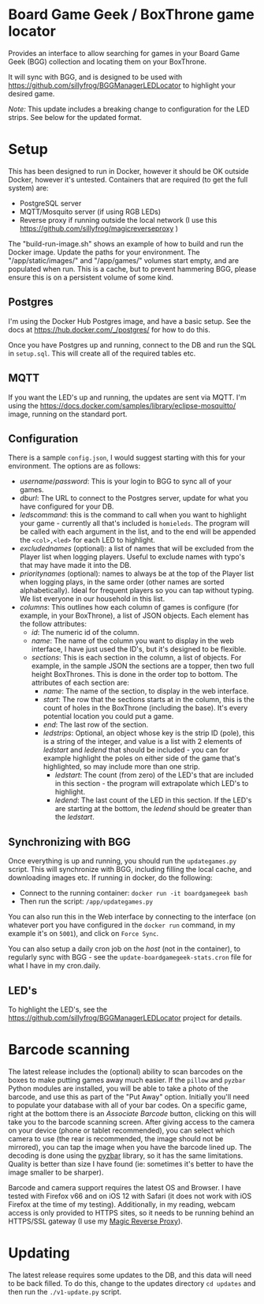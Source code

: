 # Board Game Geek / BoxThrone game locator

Provides an interface to allow searching for games in your Board Game Geek (BGG) collection and locating them on your BoxThrone.

It will sync with BGG, and is designed to be used with https://github.com/sillyfrog/BGGManagerLEDLocator to highlight your desired game.

*Note:* This update includes a breaking change to configuration for the LED strips. See below for the updated format.

# Setup

This has been designed to run in Docker, however it should be OK outside Docker, however it's untested. Containers that are required (to get the full system) are:

- PostgreSQL server
- MQTT/Mosquito server (if using RGB LEDs)
- Reverse proxy if running outside the local network (I use this https://github.com/sillyfrog/magicreverseproxy )

The "build-run-image.sh" shows an example of how to build and run the Docker image. Update the paths for your environment. The "/app/static/images/" and "/app/games/" volumes start empty, and are populated when run. This is a cache, but to prevent hammering BGG, please ensure this is on a persistent volume of some kind.

## Postgres

I'm using the Docker Hub Postgres image, and have a basic setup. See the docs at https://hub.docker.com/_/postgres/ for how to do this.

Once you have Postgres up and running, connect to the DB and run the SQL in `setup.sql`. This will create all of the required tables etc.

## MQTT

If you want the LED's up and running, the updates are sent via MQTT. I'm using the https://docs.docker.com/samples/library/eclipse-mosquitto/ image, running on the standard port.

## Configuration

There is a sample `config.json`, I would suggest starting with this for your environment. The options are as follows:

- _username_/_password_: This is your login to BGG to sync all of your games.
- _dburl_: The URL to connect to the Postgres server, update for what you have configured for your DB.
- _ledscommand_: this is the command to call when you want to highlight your game - currently all that's included is `homieleds`. The program will be called with each argument in the list, and to the end will be appended the `<col>,<led>` for each LED to highlight.
- _excludednames_ (optional): a list of names that will be excluded from the Player list when logging players. Useful to exclude names with typo's that may have made it into the DB.
- _prioritynames_ (optional): names to always be at the top of the Player list when logging plays, in the same order (other names are sorted alphabetically). Ideal for frequent players so you can tap without typing. We list everyone in our household in this list.
- _columns_: This outlines how each column of games is configure (for example, in your BoxThrone), a list of JSON objects. Each element has the follow attributes:
  - _id_: The numeric id of the column.
  - _name_: The name of the column you want to display in the web interface, I have just used the ID's, but it's designed to be flexible.
  - _sections_: This is each section in the column, a list of objects. For example, in the sample JSON the sections are a topper, then two full height BoxThrones. This is done in the order top to bottom. The attributes of each section are:
     - _name_: The name of the section, to display in the web interface.
     - _start_: The row that the sections starts at in the column, this is the count of holes in the BoxThrone (including the base). It's every potential location you could put a game.
     - _end_: The last row of the section.
     - _ledstrips_: Optional, an object whose key is the strip ID (pole), this is a string of the integer, and value is a list with 2 elements of _ledstart_ and _ledend_ that should be included - you can for example highlight the poles on either side of the game that's highlighted, so may include more than one strip.
          - _ledstart_: The count (from zero) of the LED's that are included in this section - the program will extrapolate which LED's to highlight.
          - _ledend_: The last count of the LED in this section. If the LED's are starting at the bottom, the _ledend_ should be greater than the _ledstart_.

## Synchronizing with BGG

Once everything is up and running, you should run the `updategames.py` script. This will synchronize with BGG, including filling the local cache, and downloading images etc. If running in docker, do the following:
- Connect to the running container: `docker run -it boardgamegeek bash`
- Then run the script: `/app/updategames.py`

You can also run this in the Web interface by connecting to the interface (on whatever port you have configured in the `docker run` command, in my example it's on `5001`), and click on `Force Sync`.

You can also setup a daily cron job on the _host_ (not in the container), to regularly sync with BGG - see the `update-boardgamegeek-stats.cron` file for what I have in my cron.daily.

## LED's 

To highlight the LED's, see the https://github.com/sillyfrog/BGGManagerLEDLocator project for details.

# Barcode scanning

The latest release includes the (optional) ability to scan barcodes on the boxes to make putting games away much easier. If the `pillow` and `pyzbar` Python modules are installed, you will be able to take a photo of the barcode, and use this as part of the "Put Away" option. Initially you'll need to populate your database with all of your bar codes. On a specific game, right at the bottom there is an _Associate Barcode_ button, clicking on this will take you to the barcode scanning screen. After giving access to the camera on your device (phone or tablet recommended), you can select which camera to use (the rear is recommended, the image should not be mirrored), you can tap the image when you have the barcode lined up. The decoding is done using the [pyzbar](https://github.com/NaturalHistoryMuseum/pyzbar) library, so it has the same limitations. Quality is better than size I have found (ie: sometimes it's better to have the image smaller to be sharper).     

Barcode and camera support requires the latest OS and Browser. I have tested with Firefox v66 and on iOS 12 with Safari (it does not work with iOS Firefox at the time of my testing). Additionally, in my reading, webcam access is only provided to HTTPS sites, so it needs to be running behind an HTTPS/SSL gateway (I use my [Magic Reverse Proxy](https://github.com/sillyfrog/magicreverseproxy)).

# Updating

The latest release requires some updates to the DB, and this data will need to be back filled. To do this, change to the updates directory `cd updates` and then run the `./v1-update.py` script.